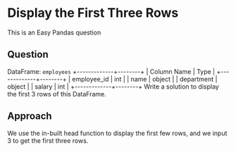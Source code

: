 # Display the First Three Rows

This is an Easy Pandas question

## Question
DataFrame: `employees`
+-------------+--------+
| Column Name | Type   |
+-------------+--------+
| employee_id | int    |
| name        | object |
| department  | object |
| salary      | int    |
+-------------+--------+
Write a solution to display the first 3 rows of this DataFrame.

## Approach
We use the in-built head function to display the first few rows, and we input 3 to get the first three rows.
